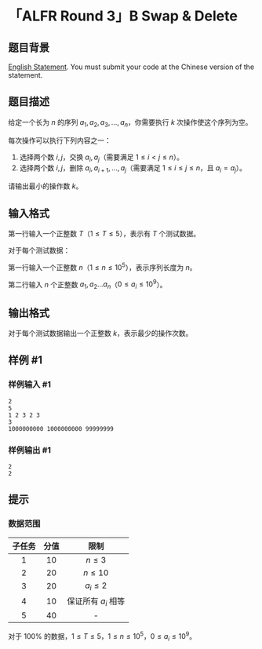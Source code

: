 # 「ALFR Round 3」B Swap & Delete

## 题目背景

[English Statement](https://www.luogu.com.cn/problem/U517304). You must submit your code at the Chinese version of the statement.

## 题目描述

给定一个长为 $n$ 的序列 $a_1, a_2,a_3, \dots ,a_n$，你需要执行 $k$ 次操作使这个序列为空。

每次操作可以执行下列内容之一：

1. 选择两个数 $i, j$，交换 $a_i, a_j$（需要满足 $1 \le i < j \le n$）。
2. 选择两个数 $i, j$，删除 $a_i,a_{i+1}, \dots ,a_j$（需要满足 $1 \le i \le j \le n$，且 $a_i = a_j$）。

请输出最小的操作数 $k$。

## 输入格式

第一行输入一个正整数 $T$（$1 \le T \le 5$），表示有 $T$ 个测试数据。

对于每个测试数据：

第一行输入一个正整数 $n$（$1 \le n \le 10^5$），表示序列长度为 $n$。

第二行输入 $n$ 个正整数 $a_1,a_2 \dots a_n$（$0 \le a_i \le 10^9$）。

## 输出格式

对于每个测试数据输出一个正整数 $k$，表示最少的操作次数。

## 样例 #1

### 样例输入 #1

```
2
5
1 2 3 2 3
3
1000000000 1000000000 99999999
```

### 样例输出 #1

```
2
2
```

## 提示

### 数据范围

| 子任务 | 分值 |        限制         |
| :----: | :--: | :-----------------: |
|  $1$   | $10$ |      $n\le 3$       |
|  $2$   | $20$ |      $n\le 10$      |
|  $3$   | $20$ |     $a_i\le 2$      |
|  $4$   | $10$ | 保证所有 $a_i$ 相等 |
|  $5$   | $40$ |          -          |

对于 $100\%$ 的数据，$1\le T \le 5$，$1\le n\le 10^5$，$0\le a_i\le 10^9$。